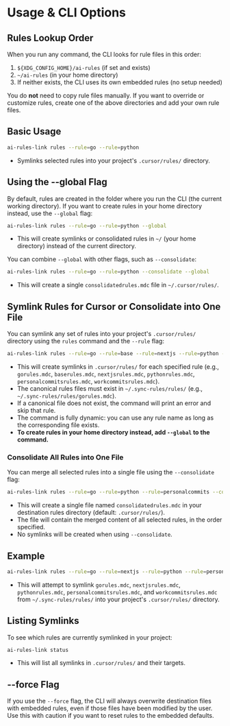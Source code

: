 # Usage & CLI Options

## Rules Lookup Order

When you run any command, the CLI looks for rule files in this order:
1. `${XDG_CONFIG_HOME}/ai-rules` (if set and exists)
2. `~/ai-rules` (in your home directory)
3. If neither exists, the CLI uses its own embedded rules (no setup needed)

You do **not** need to copy rule files manually. If you want to override or customize rules, create one of the above directories and add your own rule files.

## Basic Usage

```bash
ai-rules-link rules --rule=go --rule=python
```
- Symlinks selected rules into your project's `.cursor/rules/` directory.

## Using the --global Flag

By default, rules are created in the folder where you run the CLI (the current working directory). If you want to create rules in your home directory instead, use the `--global` flag:

```bash
ai-rules-link rules --rule=go --rule=python --global
```
- This will create symlinks or consolidated rules in `~/` (your home directory) instead of the current directory.

You can combine `--global` with other flags, such as `--consolidate`:

```bash
ai-rules-link rules --rule=go --rule=python --consolidate --global
```
- This will create a single `consolidatedrules.mdc` file in `~/.cursor/rules/`.

## Symlink Rules for Cursor or Consolidate into One File

You can symlink any set of rules into your project's `.cursor/rules/` directory using the `rules` command and the `--rule` flag:

```bash
ai-rules-link rules --rule=go --rule=base --rule=nextjs --rule=python --rule=personalcommits --rule=workcommits
```

- This will create symlinks in `.cursor/rules/` for each specified rule (e.g., `gorules.mdc`, `baserules.mdc`, `nextjsrules.mdc`, `pythonrules.mdc`, `personalcommitsrules.mdc`, `workcommitsrules.mdc`).
- The canonical rules files must exist in `~/.sync-rules/rules/` (e.g., `~/.sync-rules/rules/gorules.mdc`).
- If a canonical file does not exist, the command will print an error and skip that rule.
- The command is fully dynamic: you can use any rule name as long as the corresponding file exists.
- **To create rules in your home directory instead, add `--global` to the command.**

### Consolidate All Rules into One File

You can merge all selected rules into a single file using the `--consolidate` flag:

```bash
ai-rules-link rules --rule=go --rule=python --rule=personalcommits --consolidate
```
- This will create a single file named `consolidatedrules.mdc` in your destination rules directory (default: `.cursor/rules/`).
- The file will contain the merged content of all selected rules, in the order specified.
- No symlinks will be created when using `--consolidate`.

## Example

```bash
ai-rules-link rules --rule=go --rule=nextjs --rule=python --rule=personalcommits --rule=workcommits
```
- This will attempt to symlink `gorules.mdc`, `nextjsrules.mdc`, `pythonrules.mdc`, `personalcommitsrules.mdc`, and `workcommitsrules.mdc` from `~/.sync-rules/rules/` into your project's `.cursor/rules/` directory.

## Listing Symlinks

To see which rules are currently symlinked in your project:

```bash
ai-rules-link status
```
- This will list all symlinks in `.cursor/rules/` and their targets.

## --force Flag

If you use the `--force` flag, the CLI will always overwrite destination files with embedded rules, even if those files have been modified by the user. Use this with caution if you want to reset rules to the embedded defaults. 